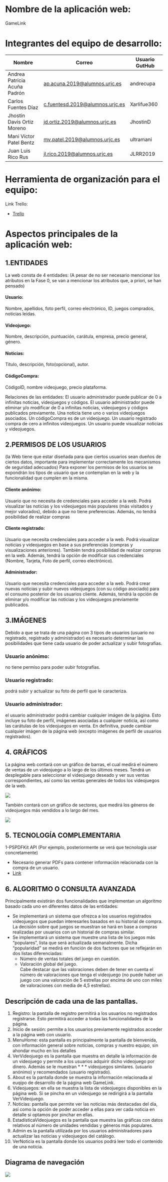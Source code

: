 # Nombre de la aplicación web: 
GameLink

# Integrantes del equipo de desarrollo: 
| Nombre | Correo | Usuario GutHub |
| --- | --- | --- |
| Andrea Patricia Acuña Padrón | ap.acuna.2019@alumnos.urjc.es | andrecupa |
| Carlos Fuentes Díaz | c.fuentesd.2019@alumnos.urjc.es | Xarlifue360 |
| Jhostin Davis Ortiz Moreno | jd.ortiz.2019@alumnos.urjc.es | JhostinD | 
| Mani Víctor Patel Bentz | mv.patel.2019@alumnos.urjc.es | ultramani |
| Juan Luis Rico Rus | jl.rico.2019@alumnos.urjc.es | JLRR2019 |


# Herramienta de organización para el equipo:
Link Trello: 
* [Trello](https://trello.com/b/LKtXzdMY/organizaci%C3%B3n)

# Aspectos principales de la aplicación web:

## 1.ENTIDADES

La web consta de 4 entidades:
(A pesar de no ser necesario mencionar los atributos en la Fase 0, se van a mencionar los atributos que, a priori, se han pensado)

#### Usuario:
Nombre, apellidos, foto perfil, correo electrónico, ID, juegos comprados, noticias leídas.

#### Videojuego:
Nombre, descripción, puntuación, carátula, empresa, precio general, género.

#### Noticias:
Título, descripción, foto(opcional), autor.

#### CódigoCompra:
CódigoID, nombre videojuego, precio plataforma.

Relaciones de las entidades:
El usuario administrador puede publicar de 0 a infinitas noticias, videojuegos y códigos.
 El usuario administrador puede eliminar y/o modificar de 0 a infinitas noticias, videojuegos y códigos publicados previamente.
Una noticia tiene uno o varios videojuegos asociados.
Un códigoCompra es de un videojuego.
Un usuario registrado compra de cero a infinitos videojuegos.
Un usuario puede visualizar noticias y videojuegos.


## 2.PERMISOS DE LOS USUARIOS

(la Web tiene que estar diseñada para que ciertos usuarios sean dueños de ciertos datos, importante para implementar correctamente los mecanismos de seguridad adecuados)
Para exponer los permisos de los usuarios se expondrán los tipos de usuario que se contemplan en la web y la funcionalidad que cumplen en la misma. 

#### Cliente anónimo: 
Usuario que no necesita de credenciales para acceder a la web. Podrá visualizar las noticias y los videojuegos más populares (más visitados y mejor valorados), debido a que no tiene preferencias. 
Además, no tendrá posibilidad de realizar compras

#### Cliente registrado:
Usuario que necesita credenciales para acceder a la web. Podrá visualizar noticias y videojuegos en base a sus preferencias (compras y visualizaciones anteriores). También tendrá posibilidad de realizar compras en la web.
Además, tendrá la opción de modificar sus credenciales (Nombre, Tarjeta, Foto de perfil, correo electrónico).

####  Administrador:
Usuario que necesita credenciales para acceder a la web. Podrá crear nuevas noticias y subir nuevos videojuegos (con su código 	asociado) para el consumo posterior de los usuarios cliente. 
Además, tendrá la opción de eliminar y/o modificar las noticias y los videojuegos previamente publicados.

## 3.IMÁGENES

Debido a que se trata de una página con 3 tipos de usuarios (usuario no registrado, registrado y administrador) es necesario determinar las posibilidades que tiene cada usuario de poder actualizar y subir fotografías.

### Usuario anónimo: 
no tiene permiso para poder subir fotografías.

### Usuario registrado: 
podrá subir y actualizar su foto de perfil que le caracteriza.

### Usuario administrador: 
el usuario administrador podrá cambiar cualquier imágen de la página. Esto incluye su foto de perfil, imágenes asociadas a cualquier noticia, así como las carátulas de los videojuegos en venta. En definitiva, puede cambiar cualquier imágen de la página web (excepto imágenes de perfil de usuarios registrados).

## 4. GRÁFICOS

La página web contará con un gráfico de barras, el cual medirá el número de ventas de un videojuego a lo largo de los últimos meses. Tendrá un desplegable para seleccionar el videojuego deseado y ver sus ventas correspondientes, así como las ventas generales de todos los videojuegos de la web.

![](imagenes/grafico1.png)

También contará con un gráfico de sectores, que medirá los géneros de videojuegos más vendidos a lo largo del mes.

![](imagenes/grafico2.png)

## 5. TECNOLOGÍA COMPLEMENTARIA

1-PSPDFKit API (Por ejemplo, posteriormente se verá que tecnología usar concretamente)
* Necesario generar PDFs para contener información relacionada con la compra de un usuario.
* [Link](https://pspdfkit.com/api/pdf-generator-api/?utm_source=google&utm_medium=paid_search&utm_campaign=api&utm_content=pdf-generation&utm_term=pdf%20generator%20api&gclid=CjwKCAiAl-6PBhBCEiwAc2GOVNUbRp1KtnHSWTmey5pwUE1ecnjAEe6iSfzhM2rQBNkAWvy9hXq_ShoC-LgQAvD_BwE)


## 6. ALGORITMO O CONSULTA AVANZADA

Principalmente existirán dos funcionalidades que implementan un algoritmo basado cada uno en diferentes datos de las entidades:
* Se implementará un sistema que ofrezca a los usuarios registrados videojuegos que puedan interesarles basados en su historial de compra. La decisión sobre qué juegos se muestran se hará en base a compras realizadas por usuarios con un historial de compras similar.
* Se implementará un sistema que muestre una lista de los juegos más “populares”, lista que será actualizada semanalmente. Dicha “popularidad” se medirá en función de dos factores que se reflejarán en dos listas diferenciadas:
    * Número de ventas totales del juego en cuestión.
    * Valoración global del juego.  
Cabe destacar que las valoraciones deben de tener en cuenta el número de valoraciones que tenga el videojuego (no puede haber un juego con una valoración de 5 estrellas por encima de uno con miles de valoraciones con media de 4,5 estrellas).

## Descripción de cada una de las pantallas.

1. Registro: la pantalla de registro permitirá a los usuarios no registrados registrarse. Esto permitirá acceder a todas las funcionalidades de la página.
2. Inicio de sesión: permite a los usuarios previamente registrados acceder a la página web con usuario.
3. MenuHome: esta pantalla es principalmente la pantalla de bienvenida, con información general sobre noticias, compras y nuestro equipo, sin ahondar mucho en los detalles
4. VerVideojuego es la pantalla que muestra en detalle la información de un videojuego y permite a los usuarios adquirir dicho videojuego por dinero. Además se le muestran * * *  videojuegos similares. (usuario anónimo) y recomendados (usuario registrado).
5. About es la pantalla donde se muestra la información relacionada al euqipo de desarrollo de la página web GameLink.
6. Videojuegos: en ella se muestra la lista de videojuegos disponibles en la página web. Si se pincha en un videojuego se redirigirá a la pantalla VerVideojuego.
7. Noticias: pantalla que permite ver las noticias más destacadas del día, así como la opción de poder acceder a ellas para ver cada noticia en detalle si optamos por pinchar en ellas.
8. EstadísticaVideojuegos es la pantalla que muestra las gráficas con datos relativos al número de unidades vendidas y géneros más populares.
9. Admin es la pantalla utilizada por los usuarios administradores para actualizar las noticias y videojuegos del catálogo.
10. VerNoticia es la pantalla donde los usuarios podrá leer todo el contenido de una noticia.

## Diagrama de navegación

![](imagenes)
